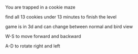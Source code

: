 You are trapped in a cookie maze

find all 13 cookies under 13 minutes to finish the level

game is in 3d and can change between normal and bird view

W-S to move forward and backward

A-D to rotate right and left